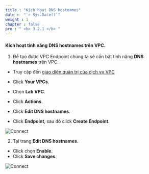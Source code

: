 ```yaml
---
title : "Kích hoạt DNS hostnames"
date :  "`r Sys.Date()`" 
weight : 1
chapter : false
pre : " <b> 3.2.1 </b> "
---
```

#### Kích hoạt tính năng DNS hostnames trên VPC.

1. Để tạo được VPC Endpoint chúng ta sẽ cần bật tính năng **DNS hostnames** trên VPC.
 +  Truy cập đến [giao diện quản trị của dịch vụ VPC](https://console.aws.amazon.com/vpc/home)
 + Click **Your VPCs**.
 + Chọn **Lab VPC**.
 + Click **Actions**.
 + Click **Edit DNS hostnames**.

 + Click **Endpoint**, sau đó click **Create Endpoint**.

![Connect](/images/3.connect/009-connect.png)

2. Tại trang **Edit DNS hostnames**.
  + Click chọn **Enable**.
  + Click **Save changes**.

![Connect](/images/3.connect/010-connect.png)
